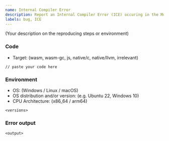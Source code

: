 ```yaml
---
name: Internal Compiler Error
description: Report an Internal Compiler Error (ICE) occuring in the MoonBit toolchain
labels: bug, ICE
---
```


<!--
  Thank you for finding an Internal Compiler Error!

  If possible, please try to find a minimal reproducing example, so that it
  could be simpler for us to pinpoint the issue.
-->

(Your description on the reproducing steps or environment)

### Code

- Target: (wasm, wasm-gc, js, native/c, native/llvm, irrelevant)

```moonbit
// paste your code here
```

### Environment

<!--
  If you're using the `latest` channel of the compiler, you may also see if it
  is also present in the `dev` channel. You can also get a full stacktrace with
  this version of the toolchain.

  Install `dev` channel via:
    Unix:
      curl -fsSL https://cli.moonbitlang.com/install/unix.sh | bash -s dev

    Windows:
      $env:MOONBIT_INSTALL_VERSION="dev"
      Set-ExecutionPolicy RemoteSigned -Scope CurrentUser; irm https://cli.moonbitlang.com/install/powershell.ps1 | iex
-->

- OS: (Windows / Linux / macOS)
- OS distribution and/or version: (e.g. Ubuntu 22, Windows 10)
- CPU Architecture: (x86_64 / arm64)

<!-- Run `moon version --all` -->

```
<versions>
```

### Error output

```
<output>
```
